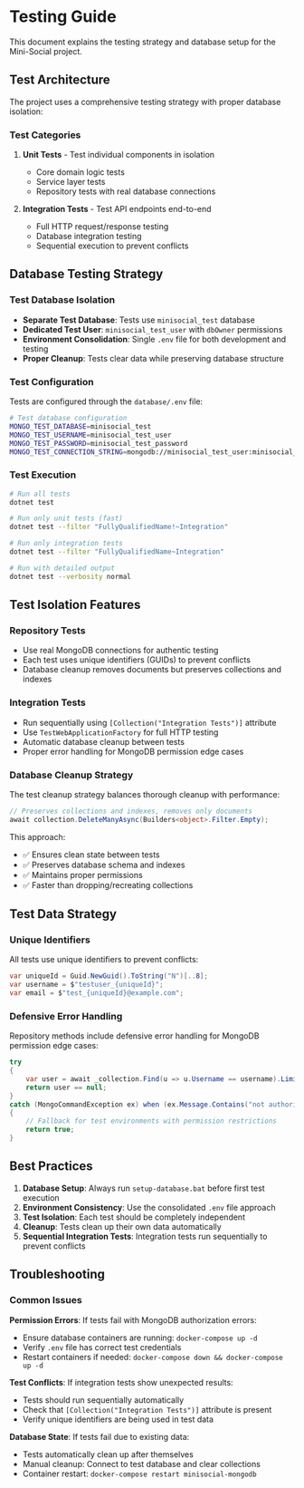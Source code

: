 # Testing Guide

This document explains the testing strategy and database setup for the Mini-Social project.

## Test Architecture

The project uses a comprehensive testing strategy with proper database isolation:

### Test Categories

1. **Unit Tests** - Test individual components in isolation
   - Core domain logic tests
   - Service layer tests
   - Repository tests with real database connections

2. **Integration Tests** - Test API endpoints end-to-end
   - Full HTTP request/response testing
   - Database integration testing
   - Sequential execution to prevent conflicts

## Database Testing Strategy

### Test Database Isolation

- **Separate Test Database**: Tests use `minisocial_test` database
- **Dedicated Test User**: `minisocial_test_user` with `dbOwner` permissions
- **Environment Consolidation**: Single `.env` file for both development and testing
- **Proper Cleanup**: Tests clear data while preserving database structure

### Test Configuration

Tests are configured through the `database/.env` file:

```bash
# Test database configuration
MONGO_TEST_DATABASE=minisocial_test
MONGO_TEST_USERNAME=minisocial_test_user
MONGO_TEST_PASSWORD=minisocial_test_password
MONGO_TEST_CONNECTION_STRING=mongodb://minisocial_test_user:minisocial_test_password@localhost:27017/minisocial_test?authSource=minisocial_test
```

### Test Execution

```bash
# Run all tests
dotnet test

# Run only unit tests (fast)
dotnet test --filter "FullyQualifiedName!~Integration"

# Run only integration tests
dotnet test --filter "FullyQualifiedName~Integration"

# Run with detailed output
dotnet test --verbosity normal
```

## Test Isolation Features

### Repository Tests
- Use real MongoDB connections for authentic testing
- Each test uses unique identifiers (GUIDs) to prevent conflicts
- Database cleanup removes documents but preserves collections and indexes

### Integration Tests
- Run sequentially using `[Collection("Integration Tests")]` attribute
- Use `TestWebApplicationFactory` for full HTTP testing
- Automatic database cleanup between tests
- Proper error handling for MongoDB permission edge cases

### Database Cleanup Strategy

The test cleanup strategy balances thorough cleanup with performance:

```csharp
// Preserves collections and indexes, removes only documents
await collection.DeleteManyAsync(Builders<object>.Filter.Empty);
```

This approach:
- ✅ Ensures clean state between tests
- ✅ Preserves database schema and indexes
- ✅ Maintains proper permissions
- ✅ Faster than dropping/recreating collections

## Test Data Strategy

### Unique Identifiers
All tests use unique identifiers to prevent conflicts:

```csharp
var uniqueId = Guid.NewGuid().ToString("N")[..8];
var username = $"testuser_{uniqueId}";
var email = $"test_{uniqueId}@example.com";
```

### Defensive Error Handling
Repository methods include defensive error handling for MongoDB permission edge cases:

```csharp
try
{
    var user = await _collection.Find(u => u.Username == username).Limit(1).FirstOrDefaultAsync();
    return user == null;
}
catch (MongoCommandException ex) when (ex.Message.Contains("not authorized"))
{
    // Fallback for test environments with permission restrictions
    return true;
}
```

## Best Practices

1. **Database Setup**: Always run `setup-database.bat` before first test execution
2. **Environment Consistency**: Use the consolidated `.env` file approach
3. **Test Isolation**: Each test should be completely independent
4. **Cleanup**: Tests clean up their own data automatically
5. **Sequential Integration Tests**: Integration tests run sequentially to prevent conflicts

## Troubleshooting

### Common Issues

**Permission Errors**: If tests fail with MongoDB authorization errors:
- Ensure database containers are running: `docker-compose up -d`
- Verify `.env` file has correct test credentials
- Restart containers if needed: `docker-compose down && docker-compose up -d`

**Test Conflicts**: If integration tests show unexpected results:
- Tests should run sequentially automatically
- Check that `[Collection("Integration Tests")]` attribute is present
- Verify unique identifiers are being used in test data

**Database State**: If tests fail due to existing data:
- Tests automatically clean up after themselves
- Manual cleanup: Connect to test database and clear collections
- Container restart: `docker-compose restart minisocial-mongodb`
